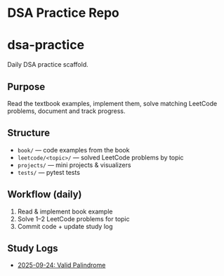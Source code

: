 # DSA Practice Repo
# dsa-practice

Daily DSA practice scaffold.

## Purpose
Read the textbook examples, implement them, solve matching LeetCode problems, document and track progress.

## Structure
- `book/` — code examples from the book
- `leetcode/<topic>/` — solved LeetCode problems by topic
- `projects/` — mini projects & visualizers
- `tests/` — pytest tests

## Workflow (daily)
1. Read & implement book example
2. Solve 1–2 LeetCode problems for topic
3. Commit code + update study log
## Study Logs
- [2025-09-24: Valid Palindrome](logs/2025-09-24-first-session.md)
